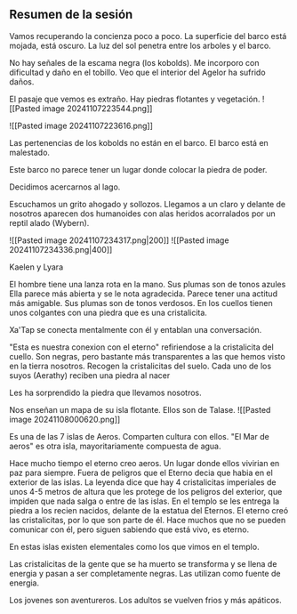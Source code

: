 
## Resumen de la sesión
Vamos recuperando la concienza poco a poco. La superficie del barco está mojada, está oscuro. La luz del sol penetra entre los arboles y el barco.

No hay señales de la escama negra (los kobolds).
Me incorporo con dificultad y daño en el tobillo. Veo que el interior del Agelor ha sufrido daños. 

El pasaje que vemos es extraño. Hay piedras flotantes y vegetación.
![[Pasted image 20241107223544.png]]

![[Pasted image 20241107223616.png]]

Las pertenencias de los kobolds no están en el barco. 
El barco está en malestado. 

Este barco no parece tener un lugar donde colocar la piedra de poder.

Decidimos acercarnos al lago. 

Escuchamos un grito ahogado y sollozos. Llegamos a un claro y delante de nosotros aparecen dos humanoides con alas heridos acorralados por un reptil alado (Wybern).

![[Pasted image 20241107234317.png|200]] ![[Pasted image 20241107234336.png|400]] 

Kaelen y Lyara

El hombre tiene una lanza rota en la mano. Sus plumas son de tonos azules
Ella parece más abierta y se le nota agradecida. Parece tener una actitud más amigable. Sus plumas son de tonos verdosos. 
En los cuellos tienen unos colgantes con una piedra que es una cristalicita. 

Xa'Tap se conecta mentalmente con él y entablan una conversación. 

"Esta es nuestra conexion con el eterno" refiriendose a la cristalicita del cuello. Son negras, pero bastante más transparentes a las que hemos visto en la tierra nosotros. 
Recogen la cristalicitas del suelo. Cada uno de los suyos (Aerathy) reciben una piedra al nacer

Les ha sorprendido la piedra que llevamos nosotros. 

Nos enseñan un mapa de su isla flotante. Ellos son de Talase.
![[Pasted image 20241108000620.png]] 

Es una de las 7 islas de Aeros. Comparten cultura con ellos. "El Mar de aeros" es otra isla, mayoritariamente compuesta de agua. 


Hace mucho tiempo el eterno creo aeros. Un lugar donde ellos vivirian en paz para siempre. Fuera de peligros que el Eterno decia que habia en el exterior de las islas. La leyenda dice que hay 4 cristalicitas imperiales de unos 4-5 metros de altura que les protege de los peligros del exterior, que impiden que nada salga o entre de las islas. En el templo se les entrega la piedra a los recien nacidos, delante de la estatua del Eternos.  El eterno creó las cristalicitas, por lo que son parte de él. Hace muchos que no se pueden comunicar con él, pero siguen sabiendo que está vivo, es eterno. 

En estas islas existen elementales como los que vimos en el templo.

Las cristalicitas de la gente que se ha muerto se transforma y se llena de energia y pasan a ser completamente negras. Las utilizan como fuente de energia. 

Los jovenes son aventureros. Los adultos se vuelven frios y más apáticos.